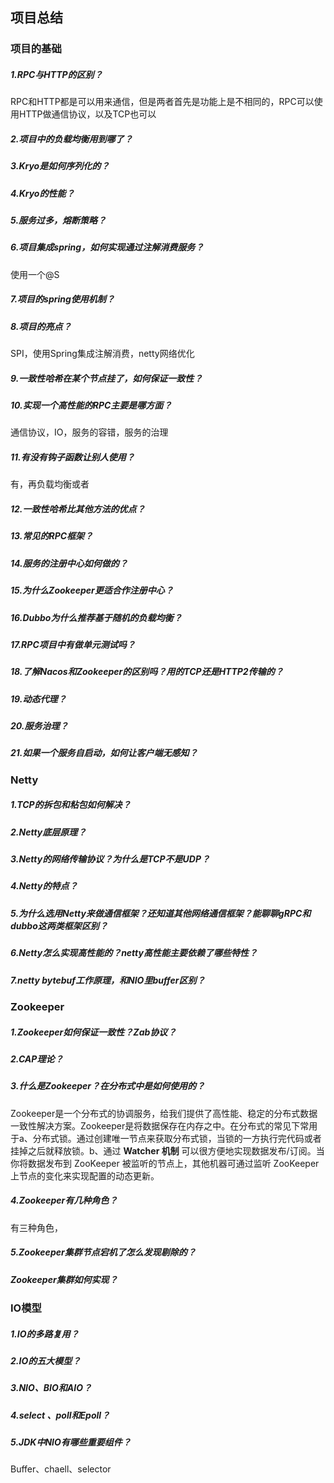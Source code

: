 ## 项目总结

### 项目的基础

##### 1.RPC与HTTP的区别？

RPC和HTTP都是可以用来通信，但是两者首先是功能上是不相同的，RPC可以使用HTTP做通信协议，以及TCP也可以

##### 2.项目中的负载均衡用到哪了？

##### 3.Kryo是如何序列化的？

##### 4.Kryo的性能？

##### 5.服务过多，熔断策略？

##### 6.项目集成spring，如何实现通过注解消费服务？

使用一个@S

##### 7.项目的spring使用机制？

##### 8.项目的亮点？

SPI，使用Spring集成注解消费，netty网络优化

##### 9.一致性哈希在某个节点挂了，如何保证一致性？

##### 10.实现一个高性能的RPC主要是哪方面？

通信协议，IO，服务的容错，服务的治理

##### 11.有没有钩子函数让别人使用？

有，再负载均衡或者

##### 12.一致性哈希比其他方法的优点？

##### 13.常见的RPC框架？

##### 14.服务的注册中心如何做的？

##### 15.为什么Zookeeper更适合作注册中心？

##### 16.Dubbo为什么推荐基于随机的负载均衡？

##### 17.RPC项目中有做单元测试吗？

##### 18.了解Nacos和Zookeeper的区别吗？用的TCP还是HTTP2传输的？

##### 19.动态代理？

##### 20.服务治理？

##### 21.如果一个服务自启动，如何让客户端无感知？

### Netty

##### 1.TCP的拆包和粘包如何解决？

##### 2.Netty底层原理？

##### 3.Netty的网络传输协议？为什么是TCP不是UDP？

##### 4.Netty的特点？

##### 5.为什么选用Netty来做通信框架？还知道其他网络通信框架？能聊聊gRPC和dubbo这两类框架区别？

##### 6.Netty怎么实现高性能的？netty高性能主要依赖了哪些特性？

##### 7.netty bytebuf工作原理，和NIO里buffer区别？

### Zookeeper

##### 1.Zookeeper如何保证一致性？Zab协议？

##### 2.CAP理论？

##### 3.什么是Zookeeper？在分布式中是如何使用的？

Zookeeper是一个分布式的协调服务，给我们提供了高性能、稳定的分布式数据一致性解决方案。Zookeeper是将数据保存在内存之中。在分布式的常见下常用于a、分布式锁。通过创建唯一节点来获取分布式锁，当锁的一方执行完代码或者挂掉之后就释放锁。b、通过 **Watcher 机制** 可以很方便地实现数据发布/订阅。当你将数据发布到 ZooKeeper 被监听的节点上，其他机器可通过监听 ZooKeeper 上节点的变化来实现配置的动态更新。

##### 4.Zookeeper有几种角色？

有三种角色，

##### 5.Zookeeper集群节点宕机了怎么发现剔除的？

##### Zookeeper集群如何实现？

### IO模型

##### 1.IO的多路复用？

##### 2.IO的五大模型？

##### 3.NIO、BIO和AIO？

##### 4.select 、poll和Epoll？

##### 5.JDK中NIO有哪些重要组件？

Buffer、chaell、selector